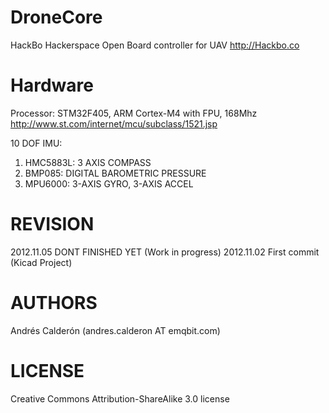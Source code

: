 DroneCore
=========
HackBo Hackerspace Open Board controller for UAV 
http://Hackbo.co 

Hardware
=========

Processor:
  STM32F405, ARM Cortex-M4 with FPU, 168Mhz
  http://www.st.com/internet/mcu/subclass/1521.jsp

10 DOF IMU:
  1. HMC5883L: 3 AXIS COMPASS
  2. BMP085: DIGITAL BAROMETRIC PRESSURE
  3. MPU6000: 3-AXIS GYRO, 3-AXIS ACCEL

REVISION
========
2012.11.05 DONT FINISHED YET (Work in progress)
2012.11.02 First commit (Kicad Project)


AUTHORS
=======
Andrés Calderón (andres.calderon AT emqbit.com)


LICENSE
=======
Creative Commons Attribution-ShareAlike 3.0 license